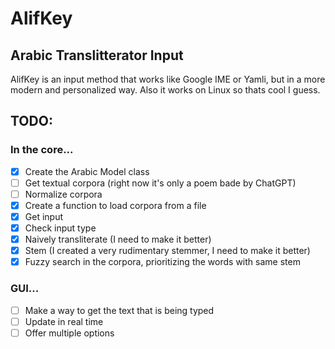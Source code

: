 # AlifKey
## Arabic Translitterator Input
AlifKey is an input method that works like Google IME or Yamli, but in a more modern and personalized way. Also it works on Linux so thats cool I guess.

## TODO:

### In the core...
- [x] Create the Arabic Model class
- [ ] Get textual corpora (right now it's only a poem bade by ChatGPT)
- [ ] Normalize corpora
- [x] Create a function to load corpora from a file
- [x] Get input
- [x] Check input type
- [x] Naively transliterate (I need to make it better)
- [x] Stem (I created a very rudimentary stemmer, I need to make it better)
- [x] Fuzzy search in the corpora, prioritizing the words with same stem

### GUI...
- [ ] Make a way to get the text that is being typed
- [ ] Update in real time
- [ ] Offer multiple options

